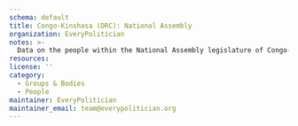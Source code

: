```yaml
---
schema: default
title: Congo-Kinshasa (DRC): National Assembly
organization: EveryPolitician
notes: >-
  Data on the people within the National Assembly legislature of Congo-Kinshasa (DRC).
resources:
license: ''
category:
  - Groups & Bodies
  - People
maintainer: EveryPolitician
maintainer_email: team@everypolitician.org
---
```

